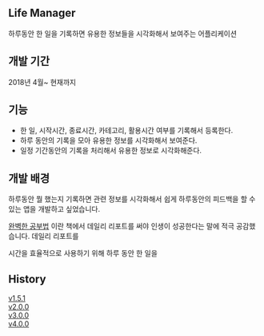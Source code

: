 ## Life Manager

하루동안 한 일을 기록하면 유용한 정보들을 시각화해서 보여주는 어플리케이션

## 개발 기간

2018년 4월~ 현재까지

## 기능

- 한 일, 시작시간, 종료시간, 카테고리, 활용시간 여부를 기록해서 등록한다.
- 하루 동안의 기록을 모아 유용한 정보를 시각화해서 보여준다.
- 일정 기간동안의 기록을 처리해서 유용한 정보로 시각화해준다.

## 개발 배경

하루동안 뭘 했는지 기록하면 관련 정보를 시각화해서 쉽게 하루동안의 피드백을 할 수 있는 앱을 개발하고 싶었습니다.

[완벽한 공부법](http://www.kyobobook.co.kr/product/detailViewKor.laf?ejkGb=KOR&mallGb=KOR&barcode=9791160486735&orderClick=LEa&Kc=) 이란 책에서 데일리 리포트를 써야 인생이 성공한다는 말에 적극 공감했습니다. 데일리 리포트를 

시간을 효율적으로 사용하기 위해 하루 동안 한 일을 

## History

[v1.5.1](https://github.com/pkiop/lifemanager/wiki/v1.5.1)  
[v2.0.0](https://github.com/pkiop/lifemanager/wiki/v2.0.0)  
[v3.0.0](https://github.com/pkiop/lifemanager/wiki/v3.0.0)  
[v4.0.0](https://github.com/pkiop/lifemanager/wiki/v4.0.0)  



